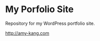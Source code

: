 <h1>My Porfolio Site</h1>

<p>Repository for my WordPress portfolio site.</p>

<p><a href="http://amy-kang.com">http://amy-kang.com</a></p>
